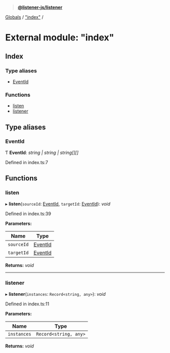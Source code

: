 > **[@listener-js/listener](../README.md)**

[Globals](../globals.md) / ["index"](_index_.md) /

# External module: "index"

## Index

### Type aliases

* [EventId](_index_.md#eventid)

### Functions

* [listen](_index_.md#listen)
* [listener](_index_.md#listener)

## Type aliases

###  EventId

Ƭ **EventId**: *string | string | string[][]*

Defined in index.ts:7

## Functions

###  listen

▸ **listen**(`sourceId`: [EventId](_index_.md#eventid), `targetId`: [EventId](_index_.md#eventid)): *void*

Defined in index.ts:39

**Parameters:**

Name | Type |
------ | ------ |
`sourceId` | [EventId](_index_.md#eventid) |
`targetId` | [EventId](_index_.md#eventid) |

**Returns:** *void*

___

###  listener

▸ **listener**(`instances`: `Record<string, any>`): *void*

Defined in index.ts:11

**Parameters:**

Name | Type |
------ | ------ |
`instances` | `Record<string, any>` |

**Returns:** *void*